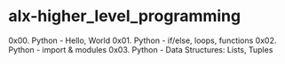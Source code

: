 # alx-higher_level_programming

0x00. Python - Hello, World 
0x01. Python - if/else, loops, functions
0x02. Python - import & modules
0x03. Python - Data Structures: Lists, Tuples
